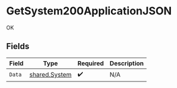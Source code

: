# GetSystem200ApplicationJSON

OK


## Fields

| Field                                          | Type                                           | Required                                       | Description                                    |
| ---------------------------------------------- | ---------------------------------------------- | ---------------------------------------------- | ---------------------------------------------- |
| `Data`                                         | [shared.System](../../models/shared/system.md) | :heavy_check_mark:                             | N/A                                            |